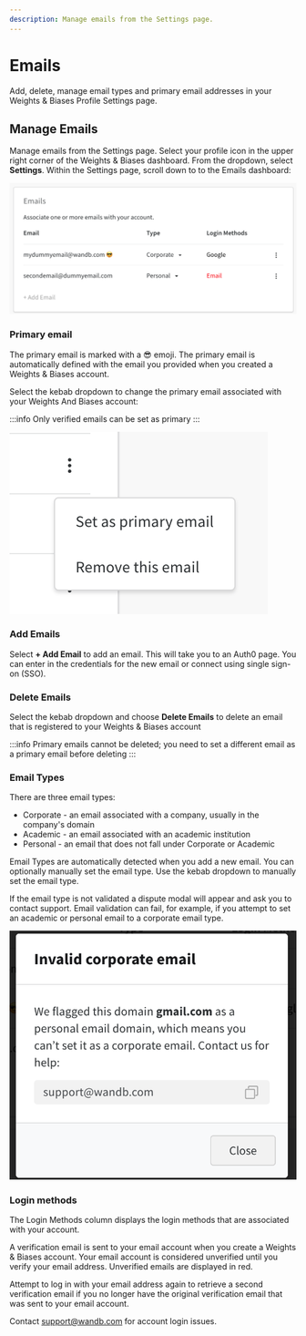```yaml
---
description: Manage emails from the Settings page.
---
```


# Emails

Add, delete, manage email types and primary email addresses in your Weights & Biases Profile Settings page.

## Manage Emails

Manage emails from the Settings page. Select your profile icon in the upper right corner of the Weights & Biases dashboard. From the dropdown, select **Settings**. Within the Settings page, scroll down to to the Emails dashboard:

![](<../../../.gitbook/assets/Screen Shot 2022-06-15 at 6.01.29 AM.png>)

### Primary email

The primary email is marked with a 😎 emoji. The primary email is automatically defined with the email you provided when you created a Weights & Biases account.

Select the kebab dropdown to change the primary email associated with your Weights And Biases account:

:::info
Only verified emails can be set as primary
:::

![](<../../../.gitbook/assets/Screen Shot 2022-06-15 at 6.06.11 AM.png>)

### Add Emails

Select **+ Add Email** to add an email. This will take you to an Auth0 page. You can enter in the credentials for the new email or connect using single sign-on (SSO).

### Delete Emails

Select the kebab dropdown and choose **Delete Emails** to delete an email that is registered to your Weights & Biases account

:::info
Primary emails cannot be deleted; you need to set a different email as a primary email before deleting
:::

### Email Types

There are three email types:

* Corporate - an email associated with a company, usually in the company's domain
* Academic - an email associated with an academic institution
* Personal - an email that does not fall under Corporate or Academic

Email Types are automatically detected when you add a new email. You can optionally manually set the email type. Use the kebab dropdown to manually set the email type.

If the email type is not validated a dispute modal will appear and ask you to contact support. Email validation can fail, for example, if you attempt to set an academic or personal email to a corporate email type.

![](<../../../.gitbook/assets/Screen Shot 2022-06-14 at 2.30.09 AM.png>)

### Login methods

The Login Methods column displays the login methods that are associated with your account.

A verification email is sent to your email account when you create a Weights & Biases account. Your email account is considered unverified until you verify your email address. Unverified emails are displayed in red.

Attempt to log in with your email address again to retrieve a second verification email if you no longer have the original verification email that was sent to your email account.

Contact support@wandb.com for account login issues.

